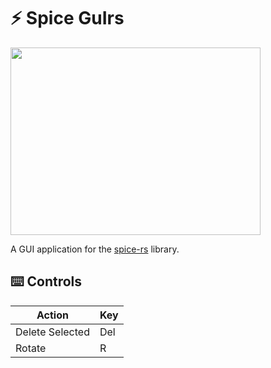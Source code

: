 # ⚡ Spice GuIrs

<a href="url"><img src="https://github.com/user-attachments/assets/2fec3233-c65f-4785-ac27-ff66e0e169ed" height="300" width="400" ></a>

A GUI application for the [spice-rs](https://github.com/100-TomatoJuice/spice-rs) library.

## ⌨️ Controls
| Action | Key |
|--------|-----|
| Delete Selected | Del |
| Rotate | R |
